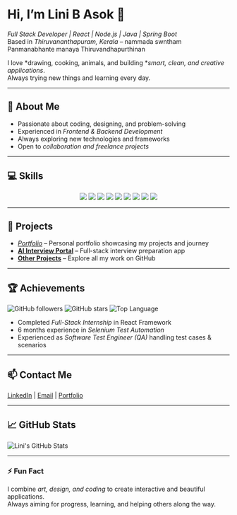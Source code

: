 # Hi, I’m Lini B Asok 👋
*Full Stack Developer | React | Node.js | Java | Spring Boot*  
Based in *Thiruvananthapuram, Kerala* – nammada swntham Panmanabhante manaya Thiruvandhapurthinan  

I love *drawing, cooking, animals, and building **smart, clean, and creative applications*.  
Always trying new things and learning every day.  

---

## 🚀 About Me
- Passionate about coding, designing, and problem-solving
- Experienced in *Frontend & Backend Development*
- Always exploring new technologies and frameworks
- Open to *collaboration and freelance projects*

---

## 💻 Skills
<div align="center">
  <img src="https://img.shields.io/badge/React-20232A?style=for-the-badge&logo=react&logoColor=61DAFB" />
  <img src="https://img.shields.io/badge/Angular-DD0031?style=for-the-badge&logo=angular&logoColor=white" />
  <img src="https://img.shields.io/badge/Node.js-339933?style=for-the-badge&logo=node.js&logoColor=white" />
  <img src="https://img.shields.io/badge/Java-007396?style=for-the-badge&logo=java&logoColor=white" />
  <img src="https://img.shields.io/badge/Spring Boot-6DB33F?style=for-the-badge&logo=spring&logoColor=white" />
  <img src="https://img.shields.io/badge/SQL-00758F?style=for-the-badge&logo=mysql&logoColor=white" />
  <img src="https://img.shields.io/badge/HTML-E34F26?style=for-the-badge&logo=html5&logoColor=white" />
  <img src="https://img.shields.io/badge/CSS-1572B6?style=for-the-badge&logo=css3&logoColor=white" />
  <img src="https://img.shields.io/badge/SCSS-CC6699?style=for-the-badge&logo=sass&logoColor=white" />
</div>

---

## 📂 Projects
- *[Portfolio](https://yourportfolio.com)* – Personal portfolio showcasing my projects and journey
- **[AI Interview Portal](https://ai-interview-portal-tech-tys9-linibasoks-projects.vercel.app/)** – Full-stack interview preparation app
- **[Other Projects](https://github.com/LINIBASOK?tab=repositories)** – Explore all my work on GitHub

---

## 🏆 Achievements
![GitHub followers](https://img.shields.io/github/followers/LINIBASOK?style=social)
![GitHub stars](https://img.shields.io/github/stars/LINIBASOK?style=social)
![Top Language](https://img.shields.io/github/languages/top/LINIBASOK/YourRepoName)
- Completed *Full-Stack Internship* in React Framework
- 6 months experience in *Selenium Test Automation*
- Experienced as *Software Test Engineer (QA)* handling test cases & scenarios  

---

## 📫 Contact Me
[LinkedIn](https://www.linkedin.com/in/lini-b-asok) | [Email](mailto:liniasok7@gmail.com) | [Portfolio](https://yourportfolio.com)

---

## 📈 GitHub Stats
![Lini's GitHub Stats](https://github-readme-stats.vercel.app/api?username=LINIBASOK&show_icons=true&theme=radical)

---

### ⚡ Fun Fact
I combine *art, design, and coding* to create interactive and beautiful applications.  
Always aiming for progress, learning, and helping others along the way.
